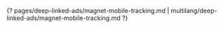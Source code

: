 {? pages/deep-linked-ads/magnet-mobile-tracking.md | multilang/deep-linked-ads/magnet-mobile-tracking.md ?}
